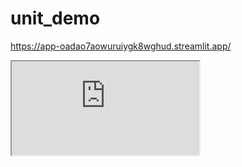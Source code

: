 # unit_demo

https://app-oadao7aowuruiygk8wghud.streamlit.app/

<iframe src="https://app-oadao7aowuruiygk8wghud.streamlit.app/" />

